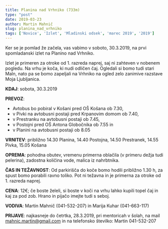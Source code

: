 ```yaml
---
title: Planina nad Vrhniko (733m)
type: "post"
date: 2019-03-23
author: Martin Mahnič
slug: planina_nad_vrhniko
tags: ['Novice', 'Izlet', 'Mladinski odsek', 'marec 2019', '2019']
---
```


Ker se je pomlad že začela, vas vabimo v soboto, 30.3.2019, na prvi spomladanski izlet na Planino nad Vrhniko. 
<!--more--> 
Izlet je primeren za otroke od 1. razreda naprej, saj ni zahteven v nobenem pogledu. Na vrhu je koča, ki nudi odličen čaj. Ogledali si bomo tudi stari Maln, nato pa se bomo zapeljali na Vrhniko na ogled zelo zanimive razstave Moja Ljubljanica.

**KDAJ**: sobota, 30.3.2019 

**PREVOZ**:	
- Avtobus bo pobiral v Košani pred OŠ Košana ob 7.30, 
- v Pivki na avtobusni postaji pred Krpanovim domom ob 7.40, 
- v Prestranku na avtobusni postaji ob 7.45,
- v Postojni pred OŠ Antona Globočnika ob 7.55 in
- v Planini na avtobusni postaji ob 8.05

**VRNITEV**:  približno 14.30 Planina, 14.40 Postojna, 14.50 Prestranek, 14.55 Pivka, 15.05 Košana

**OPREMA**:	pohodna obutev, vremenu primerna oblačila (v primeru dežja tudi pelerina), zadostna količina vode, malica iz nahrbtnika.

**ČAS IN TEŽAVNOST**: Od parkirišča do koče bomo hodili približno 1.30 h, za spust bomo porabili ravno toliko. Pot ni težavna in je primerna za otroke od 1. razreda naprej.

**CENA**:	12€; če boste želeli, si boste v koči na vrhu lahko kupili topel čaj in kaj za pod zob. Hrano in pijačo imejte tudi s seboj.

**VODIVA**: Martin Mahnič (041-532-207) in Marija Kuhar (041-663-117)

**PRIJAVE**: najkasneje do četrtka, 28.3.2019, pri mentoricah v šolah, na mail mahnic.martin@gmail.com in na telefonsko številko: Martin 041-532-207 
